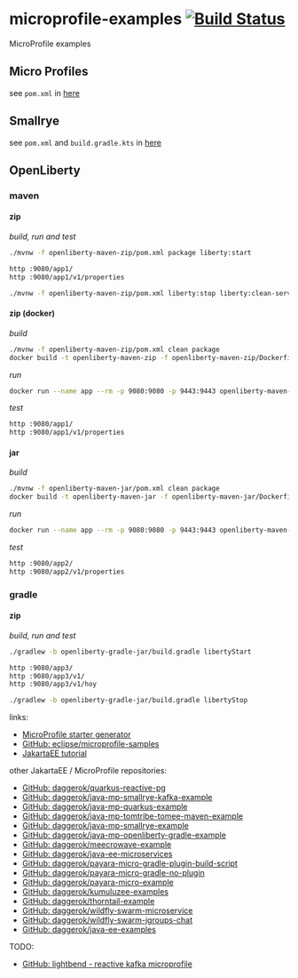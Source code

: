 # microprofile-examples [![Build Status](https://travis-ci.org/daggerok/microprofile-examples.svg?branch=master)](https://travis-ci.org/daggerok/microprofile-examples)
MicroProfile examples

## Micro Profiles

see `pom.xml` in [here](./maven-profiles/)

## Smallrye

see `pom.xml` and `build.gradle.kts` in [here](./smallrye-jar/)

## OpenLiberty

### maven

#### zip

_build, run and test_

```bash
./mvnw -f openliberty-maven-zip/pom.xml package liberty:start

http :9080/app1/
http :9080/app1/v1/properties

./mvnw -f openliberty-maven-zip/pom.xml liberty:stop liberty:clean-server
```

#### zip (docker)

_build_

```bash
./mvnw -f openliberty-maven-zip/pom.xml clean package
docker build -t openliberty-maven-zip -f openliberty-maven-zip/Dockerfile openliberty-maven-zip
```

_run_

```bash
docker run --name app --rm -p 9080:9080 -p 9443:9443 openliberty-maven-zip
```

_test_

```bash
http :9080/app1/
http :9080/app1/v1/properties
```

#### jar

_build_

```bash
./mvnw -f openliberty-maven-jar/pom.xml clean package
docker build -t openliberty-maven-jar -f openliberty-maven-jar/Dockerfile openliberty-maven-jar
```

_run_

```bash
docker run --name app --rm -p 9080:9080 -p 9443:9443 openliberty-maven-jar
```

_test_

```bash
http :9080/app2/
http :9080/app2/v1/properties
```

### gradle

#### zip

_build, run and test_

```bash
./gradlew -b openliberty-gradle-jar/build.gradle libertyStart

http :9080/app3/
http :9080/app3/v1/
http :9080/app3/v1/hoy

./gradlew -b openliberty-gradle-jar/build.gradle libertyStop
```

links:

* [MicroProfile starter generator](https://start.microprofile.io/)
* [GitHub: eclipse/microprofile-samples](https://github.com/eclipse/microprofile-samples/blob/master/pom.xml)
* [JakartaEE tutorial](https://eclipse-ee4j.github.io/jakartaee-tutorial/)

other JakartaEE / MicroProfile repositories:

* [GitHub: daggerok/quarkus-reactive-pg](https://github.com/daggerok/quarkus-reactive-pg)
* [GitHub: daggerok/java-mp-smallrye-kafka-example](https://github.com/daggerok/java-mp-smallrye-kafka-example)
* [GitHub: daggerok/java-mp-quarkus-example](https://github.com/daggerok/java-mp-quarkus-example)
* [GitHub: daggerok/java-mp-tomtribe-tomee-maven-example](https://github.com/daggerok/java-mp-tomtribe-tomee-maven-example)
* [GitHub: daggerok/java-mp-smallrye-example](https://github.com/daggerok/java-mp-smallrye-example)
* [GitHub: daggerok/java-mp-openliberty-gradle-example](https://github.com/daggerok/java-mp-openliberty-gradle-example)
* [GitHub: daggerok/meecrowave-example](https://github.com/daggerok/meecrowave-example)
* [GitHub: daggerok/java-ee-microservices](https://github.com/daggerok/java-ee-microservices)
* [GitHub: daggerok/payara-micro-gradle-plugin-build-script](https://github.com/daggerok/payara-micro-gradle-plugin-build-script)
* [GitHub: daggerok/payara-micro-gradle-no-plugin](https://github.com/daggerok/payara-micro-gradle-no-plugin)
* [GitHub: daggerok/payara-micro-example](https://github.com/daggerok/payara-micro-example)
* [GitHub: daggerok/kumuluzee-examples](https://github.com/daggerok/kumuluzee-examples)
* [GitHub: daggerok/thorntail-example](https://github.com/daggerok/thorntail-example)
* [GitHub: daggerok/wildfly-swarm-microservice](https://github.com/daggerok/wildfly-swarm-microservice)
* [GitHub: daggerok/wildfly-swarm-jgroups-chat](https://github.com/daggerok/wildfly-swarm-jgroups-chat)
* [GitHub: daggerok/java-ee-examples](https://github.com/daggerok/java-ee-examples)

TODO:

* [GitHub: lightbend - reactive kafka microprofile](https://github.com/lightbend/microprofile-reactive-messaging/blob/master/example/pom.xml)
